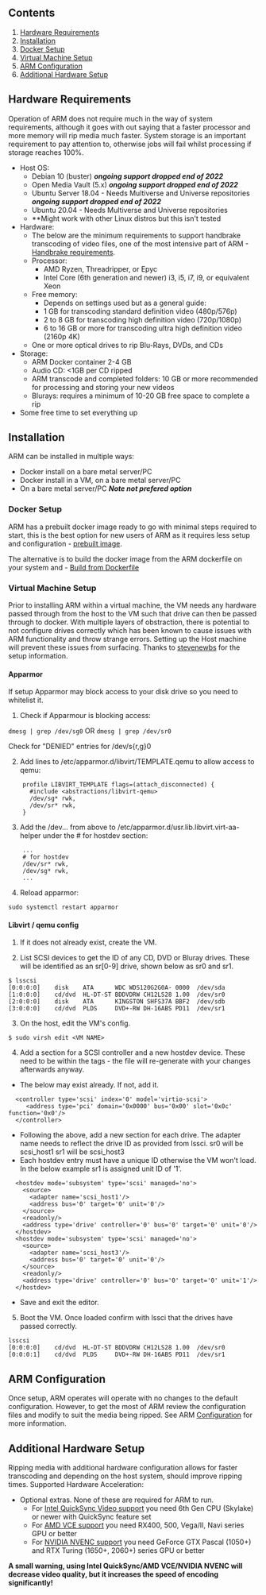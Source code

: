 ## Contents
1. [Hardware Requirements](https://github.com/automatic-ripping-machine/automatic-ripping-machine/wiki/Getting-Started#Hardware-Requirements)
2. [Installation](https://github.com/automatic-ripping-machine/automatic-ripping-machine/wiki/Getting-Started#Installation)
3. [Docker Setup](https://github.com/automatic-ripping-machine/automatic-ripping-machine/wiki/Getting-Started#Docker-Setup)
4. [Virtual Machine Setup](https://github.com/automatic-ripping-machine/automatic-ripping-machine/wiki/Getting-Started#Virtual-Machine-Setup)
5. [ARM Configuration](https://github.com/automatic-ripping-machine/automatic-ripping-machine/wiki/Getting-Started#ARM-Configuration)
6. [Additional Hardware Setup](https://github.com/automatic-ripping-machine/automatic-ripping-machine/wiki/Getting-Started#Additional-Hardware-Setup)

## Hardware Requirements

Operation of ARM does not require much in the way of system requirements, although it goes with out saying that a faster processor and more memory will rip media much faster. System storage is an important requirement to pay attention to, otherwise jobs will fail whilst processing if storage reaches 100%.
- Host OS:
   - Debian 10 (buster) ***ongoing support dropped end of 2022***
   - Open Media Vault (5.x) ***ongoing support dropped end of 2022***
   - Ubuntu Server 18.04 - Needs Multiverse and Universe repositories ***ongoing support dropped end of 2022***
   - Ubuntu 20.04 - Needs Multiverse and Universe repositories
   - **Might work with other Linux distros but this isn't tested
- Hardware:
   - The below are the minimum requirements to support handbrake transcoding of video files, one of the most intensive part of ARM - [Handbrake requirements](https://handbrake.fr/docs/en/latest/technical/system-requirements.html).
   - Processor:
      - AMD Ryzen, Threadripper, or Epyc
      - Intel Core (6th generation and newer) i3, i5, i7, i9, or equivalent Xeon
   - Free memory:
      - Depends on settings used but as a general guide:
      - 1 GB for transcoding standard definition video (480p/576p)
      - 2 to 8 GB for transcoding high definition video (720p/1080p)
      - 6 to 16 GB or more for transcoding ultra high definition video (2160p 4K)
   - One or more optical drives to rip Blu-Rays, DVDs, and CDs
- Storage:
   - ARM Docker container 2-4 GB
   - Audio CD: <1GB per CD ripped
   - ARM transcode and completed folders: 10 GB or more recommended for processing and storing your new videos
   - Blurays: requires a minimum of 10-20 GB free space to complete a rip
- Some free time to set everything up


## Installation

ARM can be installed in multiple ways:
- Docker install on a bare metal server/PC
- Docker install in a VM, on a bare metal server/PC
- On a bare metal server/PC ***Note not prefered option***

### Docker Setup

ARM has a prebuilt docker image ready to go with minimal steps required to start, this is the best option for new users of ARM as it requires less setup and configuration - [prebuilt image](https://github.com/automatic-ripping-machine/automatic-ripping-machine/wiki/docker).

The alternative is to build the docker image from the ARM dockerfile on your system and
       - [Build from Dockerfile](https://github.com/automatic-ripping-machine/automatic-ripping-machine/wiki/Building-ARM-docker-image-from-source)

### Virtual Machine Setup

Prior to installing ARM within a virtual machine, the VM needs any hardware passed through from the host to the VM such that drive can then be passed through to docker. With multiple layers of obstraction, there is potential to not configure drives correctly which has been known to cause issues with ARM functionality and throw strange errors. Setting up the Host machine will prevent these issues from surfacing. Thanks to [stevenewbs](https://github.com/stevenewbs/blog/blob/master/libvirtd%20qemu%20Blu%20Ray%20passthrough.md) for the setup information.

#### Apparmor

If setup Apparmor may block access to your disk drive so you need to whitelist it.

1. Check if Apparmour is blocking access:

```dmesg | grep /dev/sg0``` OR ```dmesg | grep /dev/sr0```

Check for "DENIED" entries for /dev/s{r,g}0

2. Add lines to /etc/apparmor.d/libvirt/TEMPLATE.qemu to allow access to qemu:

```
    profile LIBVIRT_TEMPLATE flags=(attach_disconnected) {
      #include <abstractions/libvirt-qemu>
      /dev/sg* rwk,
      /dev/sr* rwk,
    }
```

3. Add the /dev... from above to /etc/apparmor.d/usr.lib.libvirt.virt-aa-helper under the # for hostdev section:

```
    ...
    # for hostdev
    /dev/sr* rwk,
    /dev/sg* rwk,
    ...
```

4. Reload apparmor:

```sudo systemctl restart apparmor```

#### Libvirt / qemu config

1. If it does not already exist, create the VM.

2. List SCSI devices to get the ID of any CD, DVD or Bluray drives. These will be identified as an sr[0-9] drive, shown below as sr0 and sr1.

```
$ lsscsi
[0:0:0:0]    disk    ATA      WDC WDS120G2G0A- 0000  /dev/sda
[1:0:0:0]    cd/dvd  HL-DT-ST BDDVDRW CH12LS28 1.00  /dev/sr0
[2:0:0:0]    disk    ATA      KINGSTON SHFS37A BBF2  /dev/sdb
[3:0:0:0]    cd/dvd  PLDS     DVD+-RW DH-16ABS PD11  /dev/sr1
```

3. On the host, edit the VM's config.

```$ sudo virsh edit <VM NAME>```

4. Add a section for a SCSI controller and a new hostdev device. These need to be within the <devices> tags - the file will re-generate with your changes afterwards anyway.

- The below may exist already. If not, add it.

```
  <controller type='scsi' index='0' model='virtio-scsi'>
     <address type='pci' domain='0x0000' bus='0x00' slot='0x0c' function='0x0'/>
  </controller>
```

- Following the above, add a new <hostdev> section for each drive. The adapter name needs to reflect the drive ID as provided from lssci.
sr0 will be scsi_host1
sr1 will be scsi_host3
- Each hostdev entry must have a unique ID otherwise the VM won't load. In the below example sr1 is assigned unit ID of '1'.

```
  <hostdev mode='subsystem' type='scsi' managed='no'>
    <source>
      <adapter name='scsi_host1'/>
      <address bus='0' target='0' unit='0'/>
    </source>
    <readonly/>
    <address type='drive' controller='0' bus='0' target='0' unit='0'/>
  </hostdev>
  <hostdev mode='subsystem' type='scsi' managed='no'>
    <source>
      <adapter name='scsi_host3'/>
      <address bus='0' target='0' unit='0'/>
    </source>
    <readonly/>
    <address type='drive' controller='0' bus='0' target='0' unit='1'/>
  </hostdev>
```

- Save and exit the editor.

5. Boot the VM. Once loaded confirm with lssci that the drives have passed correctly.

```
lsscsi
[0:0:0:0]    cd/dvd  HL-DT-ST BDDVDRW CH12LS28 1.00  /dev/sr0
[0:0:0:1]    cd/dvd  PLDS     DVD+-RW DH-16ABS PD11  /dev/sr1
```

## ARM Configuration

Once setup, ARM operates will operate with no changes to the default configuration. However, to get the most of ARM review the configuration files and modify to suit the media being ripped. See ARM [Configuration](https://github.com/automatic-ripping-machine/automatic-ripping-machine/wiki/Configuring-ARM) for more information.


## Additional Hardware Setup

Ripping media with additional hardware configuration allows for faster transcoding and depending on the host system, should improve ripping times.
Supported Hardware Acceleration:
- Optional extras. None of these are required for ARM to run.
  - For [Intel QuickSync Video support](https://github.com/automatic-ripping-machine/automatic-ripping-machine/wiki/intel-qsv) you need 6th Gen CPU (Skylake) or newer with QuickSync feature set
  - For [AMD VCE support](https://github.com/automatic-ripping-machine/automatic-ripping-machine/wiki/amd-vce) you need RX400, 500, Vega/II, Navi series GPU or better
  - For [NVIDIA NVENC support](https://github.com/automatic-ripping-machine/automatic-ripping-machine/wiki/nvidia) you need GeForce GTX Pascal (1050+) and RTX Turing (1650+, 2060+) series GPU or better

**A small warning, using Intel QuickSync/AMD VCE/NVIDIA NVENC will decrease video quality, but it increases the speed of encoding significantly!**